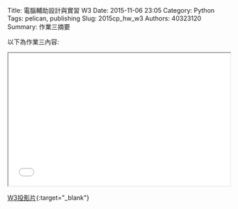 Title: 電腦輔助設計與實習  W3
Date: 2015-11-06 23:05
Category: Python
Tags: pelican, publishing
Slug: 2015cp_hw_w3
Authors: 40323120
Summary: 作業三摘要

以下為作業三內容:

<iframe src="40323120_cp_w3_p.html" width="500" height="300"></iframe>

[W3投影片](40323120_cp_w3_p.html){:target="_blank"}

